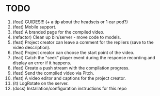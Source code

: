 # TODO

1. (feat) GUIDES!!! (+ a tip about the headsets or 1 ear pod?)
1. (feat) Mobile support.
1. (feat) A branded page for the compiled video.
1. (refactor) Clean up bin/server - move code to models.
1. (feat) Project creator can leave a comment for the repliers
   (save to the video description).
1. (feat) Project creator can choose the start point of the video.
1. (feat) Catch the "seek" player event during the response recording
   and display an error if it happens.
1. (feat) Create a push stream with the compilation progress.
1. (feat) Send the compiled video via Pitch.
1. (feat) A video editor and captions for the project creator.
1. (it) LogRotate on the server.
1. (docs) Installation/configuration instructions for this repo
